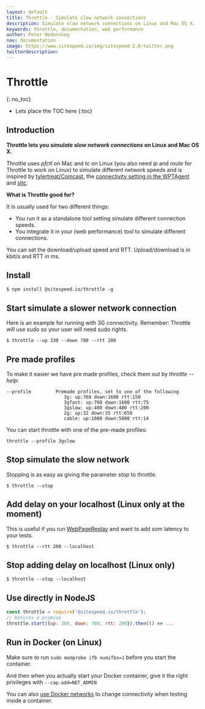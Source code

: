 ```yaml
---
layout: default
title: Throttle - Simulate slow network connections
description: Simulate slow network connections on Linux and Mac OS X.
keywords: throttle, documentation, web performance
author: Peter Hedenskog
nav: documentation
image: https://www.sitespeed.io/img/sitespeed-2.0-twitter.png
twitterdescription:
---
```


# Throttle
{:.no_toc}

* Lets place the TOC here
{:toc}

## Introduction

**Throttle lets you *simulate slow network connections* on Linux and Mac OS X.**

Throttle uses *pfctl* on Mac and *tc* on Linux (you also need *ip* and *route* for Throttle to work on Linux) to simulate different network speeds and is inspired by [tylertreat/Comcast](https://github.com/tylertreat/Comcast), the [connectivity setting in the WPTAgent](https://github.com/WPO-Foundation/wptagent/blob/master/internal/traffic_shaping.py) and [sltc](https://github.com/sitespeedio/sltc).

**What is Throttle good for?**

It is usually used for two different things:

 - You run it as a standalone tool setting simulate different connection speeds.
 - You integrate it in your (web performance) tool to simulate different connections.

You can set the download/upload speed and RTT. Upload/download is in kbit/s and RTT in ms.

## Install

```
$ npm install @sitespeed.io/throttle -g
```

## Start simulate a slower network connection

Here is an example for running with 3G connectivity. Remember: Throttle will use sudo so your user will need
sudo rights.

```
$ throttle --up 330 --down 780 --rtt 200
```

## Pre made profiles
To make it easier we have pre made profiles, check them out by *throttle --help*:

```
--profile         Premade profiles, set to one of the following
                     3g: up:768 down:1600 rtt:150
                     3gfast: up:768 down:1600 rtt:75
                     3gslow: up:400 down:400 rtt:200
                     2g: up:32 down:35 rtt:650
                     cable: up:1000 down:5000 rtt:14
```

You can start throttle with one of the pre-made profiles:

```
throttle --profile 3gslow
```

## Stop simulate the slow network
Stopping is as easy as giving the parameter *stop* to throttle.

```
$ throttle --stop
```

## Add delay on your localhost (Linux only at the moment)
This is useful if you run [WebPageReplay](https://github.com/catapult-project/catapult/blob/master/web_page_replay_go/README.md) and want to add som latency to your tests.

```
$ throttle --rtt 200 --localhost
```

## Stop adding delay on localhost (Linux only)

```
$ throttle --stop --localhost
```

## Use directly in NodeJS


```javascript
const throttle = require('@sitespeed.io/throttle');
// Returns a promise
throttle.start({up: 360, down: 780, rtt: 200}).then(() => ...
```

## Run in Docker (on Linux)

Make sure to run ```sudo modprobe ifb numifbs=1``` before you start the container.

And then when you actually start your Docker container, give it the right privileges with ```--cap-add=NET_ADMIN```

You can also [use Docker networks]({{site.baseurl}}/documentation/sitespeed.io/connectivity/#docker-networks) to change connectivity when testing inside a container.
